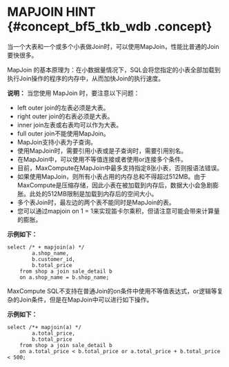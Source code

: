 # MAPJOIN HINT {#concept_bf5_tkb_wdb .concept}

当一个大表和一个或多个小表做Join时，可以使用MapJoin，性能比普通的Join要快很多。

MapJoin 的基本原理为：在小数据量情况下，SQL会将您指定的小表全部加载到执行Join操作的程序的内存中，从而加快Join的执行速度。

**说明：** 当您使用 MapJoin 时，要注意以下问题：

-   left outer join的左表必须是大表。
-   right outer join的右表必须是大表。
-   inner join左表或右表均可以作为大表。
-   full outer join不能使用MapJoin。
-   MapJoin支持小表为子查询。
-   使用MapJoin时，需要引用小表或是子查询时，需要引用别名。
-   在MapJoin中，可以使用不等值连接或者使用or连接多个条件。
-   目前，MaxCompute在MapJoin中最多支持指定8张小表，否则报语法错误。
-   如果使用MapJoin，则所有小表占用的内存总和不得超过512MB。由于MaxCompute是压缩存储，因此小表在被加载到内存后，数据大小会急剧膨胀。此处的512MB限制是加载到内存后的空间大小。
-   多个表Join时，最左边的两个表不能同时是MapJoin的表。
-   您可以通过mapjoin on 1 = 1来实现笛卡尔乘积，但请注意可能会带来计算量的膨胀。

**示例如下：**

```
select /* + mapjoin(a) */
        a.shop_name,
        b.customer_id,
        b.total_price
    from shop a join sale_detail b
    on a.shop_name = b.shop_name;
```

MaxCompute SQL不支持在普通Join的on条件中使用不等值表达式，or逻辑等复杂的Join条件，但是在MapJoin中可以进行如下操作。

**示例如下：**

```
select /*+ mapjoin(a) */
        a.total_price,
        b.total_price
    from shop a join sale_detail b
    on a.total_price < b.total_price or a.total_price + b.total_price < 500;
```

